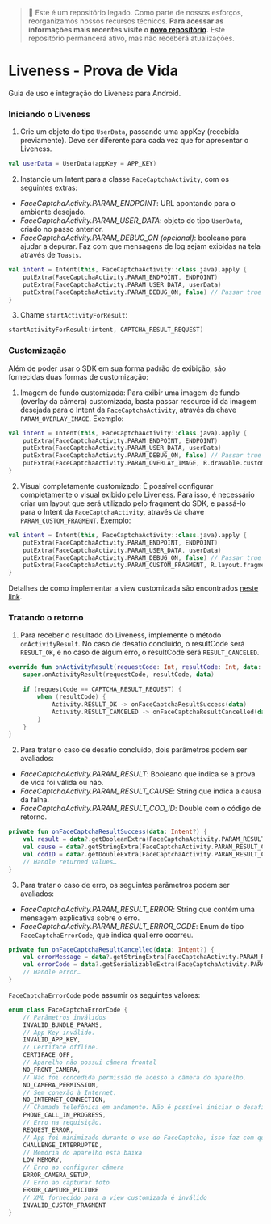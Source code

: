 > 🚧 Este é um repositório legado. Como parte de nossos esforços, reorganizamos nossos recursos técnicos. 
**Para acessar as informações mais recentes visite o [novo repositório](https://github.com/oititec/android-oiti-versions).** 
Este repositório permancerá ativo, mas não receberá atualizações.

# Liveness - Prova de Vida

Guia de uso e integração do Liveness para Android.

### Iniciando o Liveness

1. Crie um objeto do tipo `UserData`, passando uma appKey (recebida previamente). Deve ser diferente para cada vez que for apresentar o Liveness.
```kotlin
val userData = UserData(appKey = APP_KEY)
```

2. Instancie um Intent para a classe `FaceCaptchaActivity`, com os seguintes extras:
- *FaceCaptchaActivity.PARAM_ENDPOINT*: URL apontando para o ambiente desejado.
- *FaceCaptchaActivity.PARAM_USER_DATA*: objeto do tipo `UserData`, criado no passo anterior.
- *FaceCaptchaActivity.PARAM_DEBUG_ON (opcional)*: booleano para ajudar a depurar. Faz com que mensagens de log sejam exibidas na tela através de `Toasts`.
```kotlin
val intent = Intent(this, FaceCaptchaActivity::class.java).apply {
    putExtra(FaceCaptchaActivity.PARAM_ENDPOINT, ENDPOINT)
    putExtra(FaceCaptchaActivity.PARAM_USER_DATA, userData)
    putExtra(FaceCaptchaActivity.PARAM_DEBUG_ON, false) // Passar true para mostrar logs na tela
}
```

3. Chame `startActivityForResult`:
```kotlin
startActivityForResult(intent, CAPTCHA_RESULT_REQUEST)
```

### Customização

Além de poder usar o SDK em sua forma padrão de exibição, são fornecidas duas formas de customização:

1. Imagem de fundo customizada:
Para exibir uma imagem de fundo (overlay da câmera) customizada, basta passar resource id da imagem desejada para o Intent da `FaceCaptchaActivity`, através da chave `PARAM_OVERLAY_IMAGE`. Exemplo:
```kotlin
val intent = Intent(this, FaceCaptchaActivity::class.java).apply {
    putExtra(FaceCaptchaActivity.PARAM_ENDPOINT, ENDPOINT)
    putExtra(FaceCaptchaActivity.PARAM_USER_DATA, userData)
    putExtra(FaceCaptchaActivity.PARAM_DEBUG_ON, false) // Passar true para mostrar logs na tela
    putExtra(FaceCaptchaActivity.PARAM_OVERLAY_IMAGE, R.drawable.custom_overlay)
}
```

2. Visual completamente customizado:
É possível configurar completamente o visual exibido pelo Liveness. Para isso, é necessário criar um layout que será utilizado pelo fragment do SDK, e passá-lo para o Intent da `FaceCaptchaActivity`, através da chave `PARAM_CUSTOM_FRAGMENT`. Exemplo:
```kotlin
val intent = Intent(this, FaceCaptchaActivity::class.java).apply {
    putExtra(FaceCaptchaActivity.PARAM_ENDPOINT, ENDPOINT)
    putExtra(FaceCaptchaActivity.PARAM_USER_DATA, userData)
    putExtra(FaceCaptchaActivity.PARAM_DEBUG_ON, false) // Passar true para mostrar logs na tela
    putExtra(FaceCaptchaActivity.PARAM_CUSTOM_FRAGMENT, R.layout.fragment_custom)
}
```
Detalhes de como implementar a view customizada são encontrados [neste link](Liveness-CustomView.md).

### Tratando o retorno

1. Para receber o resultado do Liveness, implemente o método `onActivityResult`. No caso de desafio concluído, o resultCode será `RESULT_OK`, e no caso de algum erro, o resultCode será `RESULT_CANCELED`.
```kotlin
override fun onActivityResult(requestCode: Int, resultCode: Int, data: Intent?) {
    super.onActivityResult(requestCode, resultCode, data)

    if (requestCode == CAPTCHA_RESULT_REQUEST) {
        when (resultCode) {
            Activity.RESULT_OK -> onFaceCaptchaResultSuccess(data)
            Activity.RESULT_CANCELED -> onFaceCaptchaResultCancelled(data)
        }
    }
}
```

2. Para tratar o caso de desafio concluído, dois parâmetros podem ser avaliados:
- *FaceCaptchaActivity.PARAM_RESULT*: Booleano que indica se a prova de vida foi válida ou não.
- *FaceCaptchaActivity.PARAM_RESULT_CAUSE*: String que indica a causa da falha.
- *FaceCaptchaActivity.PARAM_RESULT_COD_ID*: Double com o código de retorno.
```kotlin
private fun onFaceCaptchaResultSuccess(data: Intent?) {
    val result = data?.getBooleanExtra(FaceCaptchaActivity.PARAM_RESULT, false)
    val cause = data?.getStringExtra(FaceCaptchaActivity.PARAM_RESULT_CAUSE)
    val codID = data?.getDoubleExtra(FaceCaptchaActivity.PARAM_RESULT_COD_ID, 0.0)
    // Handle returned values…
}
```

3. Para tratar o caso de erro, os seguintes parâmetros podem ser avaliados:
- *FaceCaptchaActivity.PARAM_RESULT_ERROR*: String que contém uma mensagem explicativa sobre o erro.
- *FaceCaptchaActivity.PARAM_RESULT_ERROR_CODE*: Enum do tipo `FaceCaptchaErrorCode`, que indica qual erro ocorreu.
```kotlin
private fun onFaceCaptchaResultCancelled(data: Intent?) {
    val errorMessage = data?.getStringExtra(FaceCaptchaActivity.PARAM_RESULT_ERROR)
    val errorCode = data?.getSerializableExtra(FaceCaptchaActivity.PARAM_RESULT_ERROR_CODE) as? FaceCaptchaErrorCode
    // Handle error…
}
```

`FaceCaptchaErrorCode` pode assumir os seguintes valores:
```kotlin
enum class FaceCaptchaErrorCode {
    // Parâmetros inválidos
    INVALID_BUNDLE_PARAMS,
    // App Key inválido.
    INVALID_APP_KEY,
    // Certiface offline.
    CERTIFACE_OFF,
    // Aparelho não possui câmera frontal
    NO_FRONT_CAMERA,
    // Não foi concedida permissão de acesso à câmera do aparelho.
    NO_CAMERA_PERMISSION,
    // Sem conexão à Internet.
    NO_INTERNET_CONNECTION,
    // Chamada telefônica em andamento. Não é possível iniciar o desafio durante uma chamada telefônica.
    PHONE_CALL_IN_PROGRESS,
    // Erro na requisição.
    REQUEST_ERROR,
    // App foi minimizado durante o uso do FaceCaptcha, isso faz com que o desafio seja encerrado.
    CHALLENGE_INTERRUPTED,
    // Memória do aparelho está baixa
    LOW_MEMORY,
    // Erro ao configurar câmera
    ERROR_CAMERA_SETUP,
    // Erro ao capturar foto
    ERROR_CAPTURE_PICTURE
    // XML fornecido para a view customizada é inválido
    INVALID_CUSTOM_FRAGMENT
}
```
